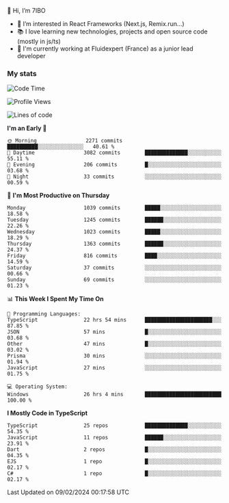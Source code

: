 👋 Hi, I’m 7IBO

- 👀 I’m interested in React Frameworks (Next.js, Remix.run...)
- 📚 I love learning new technologies, projects and open source code (mostly in js/ts)
- 💼 I'm currently working at Fluidexpert (France) as a junior lead developer

### My stats
<!--START_SECTION:waka-->
![Code Time](http://img.shields.io/badge/Code%20Time-486%20hrs%2039%20mins-blue)

![Profile Views](http://img.shields.io/badge/Profile%20Views-3-blue)

![Lines of code](https://img.shields.io/badge/From%20Hello%20World%20I%27ve%20Written-6.9%20million%20lines%20of%20code-blue)

**I'm an Early 🐤** 

```text
🌞 Morning                2271 commits        ██████████░░░░░░░░░░░░░░░   40.61 % 
🌆 Daytime                3082 commits        ██████████████░░░░░░░░░░░   55.11 % 
🌃 Evening                206 commits         █░░░░░░░░░░░░░░░░░░░░░░░░   03.68 % 
🌙 Night                  33 commits          ░░░░░░░░░░░░░░░░░░░░░░░░░   00.59 % 
```
📅 **I'm Most Productive on Thursday** 

```text
Monday                   1039 commits        █████░░░░░░░░░░░░░░░░░░░░   18.58 % 
Tuesday                  1245 commits        ██████░░░░░░░░░░░░░░░░░░░   22.26 % 
Wednesday                1023 commits        █████░░░░░░░░░░░░░░░░░░░░   18.29 % 
Thursday                 1363 commits        ██████░░░░░░░░░░░░░░░░░░░   24.37 % 
Friday                   816 commits         ████░░░░░░░░░░░░░░░░░░░░░   14.59 % 
Saturday                 37 commits          ░░░░░░░░░░░░░░░░░░░░░░░░░   00.66 % 
Sunday                   69 commits          ░░░░░░░░░░░░░░░░░░░░░░░░░   01.23 % 
```


📊 **This Week I Spent My Time On** 

```text
💬 Programming Languages: 
TypeScript               22 hrs 54 mins      ██████████████████████░░░   87.85 % 
JSON                     57 mins             █░░░░░░░░░░░░░░░░░░░░░░░░   03.68 % 
Other                    47 mins             █░░░░░░░░░░░░░░░░░░░░░░░░   03.02 % 
Prisma                   30 mins             ░░░░░░░░░░░░░░░░░░░░░░░░░   01.94 % 
JavaScript               27 mins             ░░░░░░░░░░░░░░░░░░░░░░░░░   01.75 % 

💻 Operating System: 
Windows                  26 hrs 4 mins       █████████████████████████   100.00 % 
```

**I Mostly Code in TypeScript** 

```text
TypeScript               25 repos            ██████████████░░░░░░░░░░░   54.35 % 
JavaScript               11 repos            ██████░░░░░░░░░░░░░░░░░░░   23.91 % 
Dart                     2 repos             █░░░░░░░░░░░░░░░░░░░░░░░░   04.35 % 
EJS                      1 repo              █░░░░░░░░░░░░░░░░░░░░░░░░   02.17 % 
C#                       1 repo              █░░░░░░░░░░░░░░░░░░░░░░░░   02.17 % 
```




 Last Updated on 09/02/2024 00:17:58 UTC
<!--END_SECTION:waka-->
